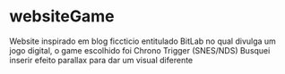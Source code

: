 # websiteGame
Website inspirado em blog ficcticio entitulado BitLab no qual divulga um jogo digital, o game escolhido foi Chrono Trigger (SNES/NDS)
Busquei inserir efeito parallax para dar um visual diferente
